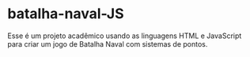 # batalha-naval-JS

Esse é um projeto acadêmico usando as linguagens HTML e JavaScript para criar um jogo de Batalha Naval com sistemas de pontos.
